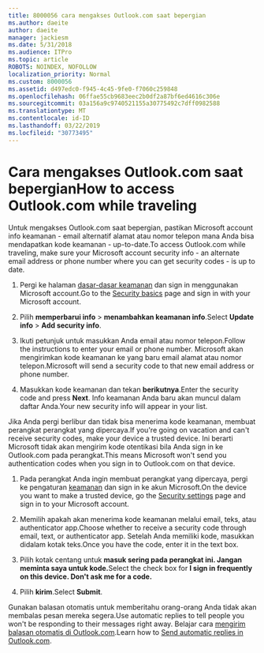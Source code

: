 ```yaml
---
title: 8000056 cara mengakses Outlook.com saat bepergian
ms.author: daeite
author: daeite
manager: jackiesm
ms.date: 5/31/2018
ms.audience: ITPro
ms.topic: article
ROBOTS: NOINDEX, NOFOLLOW
localization_priority: Normal
ms.custom: 8000056
ms.assetid: d497edc0-f945-4c45-9fe0-f7060c259848
ms.openlocfilehash: 06ffae55cb9683eec2b0df2a87bf6ed4616c306e
ms.sourcegitcommit: 03a156a9c9740521155a30775492c7dff0982588
ms.translationtype: MT
ms.contentlocale: id-ID
ms.lasthandoff: 03/22/2019
ms.locfileid: "30773495"
---
```

# <a name="how-to-access-outlookcom-while-traveling"></a><span data-ttu-id="6d302-102">Cara mengakses Outlook.com saat bepergian</span><span class="sxs-lookup"><span data-stu-id="6d302-102">How to access Outlook.com while traveling</span></span>

<span data-ttu-id="6d302-103">Untuk mengakses Outlook.com saat bepergian, pastikan Microsoft account info keamanan - email alternatif alamat atau nomor telepon mana Anda bisa mendapatkan kode keamanan - up-to-date.</span><span class="sxs-lookup"><span data-stu-id="6d302-103">To access Outlook.com while traveling, make sure your Microsoft account security info - an alternate email address or phone number where you can get security codes - is up to date.</span></span>
  
1. <span data-ttu-id="6d302-104">Pergi ke halaman [dasar-dasar keamanan](https://go.microsoft.com/fwlink/p/?linkid=842325) dan sign in menggunakan Microsoft account.</span><span class="sxs-lookup"><span data-stu-id="6d302-104">Go to the [Security basics](https://go.microsoft.com/fwlink/p/?linkid=842325) page and sign in with your Microsoft account.</span></span> 
    
2. <span data-ttu-id="6d302-105">Pilih **memperbarui info** \> **menambahkan keamanan info**.</span><span class="sxs-lookup"><span data-stu-id="6d302-105">Select **Update info** \> **Add security info**.</span></span> 
    
3. <span data-ttu-id="6d302-106">Ikuti petunjuk untuk masukkan Anda email atau nomor telepon.</span><span class="sxs-lookup"><span data-stu-id="6d302-106">Follow the instructions to enter your email or phone number.</span></span> <span data-ttu-id="6d302-107">Microsoft akan mengirimkan kode keamanan ke yang baru email alamat atau nomor telepon.</span><span class="sxs-lookup"><span data-stu-id="6d302-107">Microsoft will send a security code to that new email address or phone number.</span></span>
    
4. <span data-ttu-id="6d302-108">Masukkan kode keamanan dan tekan **berikutnya**.</span><span class="sxs-lookup"><span data-stu-id="6d302-108">Enter the security code and press **Next**.</span></span> <span data-ttu-id="6d302-109">Info keamanan Anda baru akan muncul dalam daftar Anda.</span><span class="sxs-lookup"><span data-stu-id="6d302-109">Your new security info will appear in your list.</span></span> 
    
<span data-ttu-id="6d302-110">Jika Anda pergi berlibur dan tidak bisa menerima kode keamanan, membuat perangkat perangkat yang dipercaya.</span><span class="sxs-lookup"><span data-stu-id="6d302-110">If you're going on vacation and can't receive security codes, make your device a trusted device.</span></span> <span data-ttu-id="6d302-111">Ini berarti Microsoft tidak akan mengirim kode otentikasi bila Anda sign in ke Outlook.com pada perangkat.</span><span class="sxs-lookup"><span data-stu-id="6d302-111">This means Microsoft won't send you authentication codes when you sign in to Outlook.com on that device.</span></span>
  
1. <span data-ttu-id="6d302-112">Pada perangkat Anda ingin membuat perangkat yang dipercaya, pergi ke pengaturan [keamanan](https://go.microsoft.com/fwlink/p/?linkid=2002000&amp;clcid=0x409) dan sign in ke akun Microsoft.</span><span class="sxs-lookup"><span data-stu-id="6d302-112">On the device you want to make a trusted device, go the [Security settings](https://go.microsoft.com/fwlink/p/?linkid=2002000&amp;clcid=0x409) page and sign in to your Microsoft account.</span></span> 
    
2. <span data-ttu-id="6d302-113">Memilih apakah akan menerima kode keamanan melalui email, teks, atau authenticator app.</span><span class="sxs-lookup"><span data-stu-id="6d302-113">Choose whether to receive a security code through email, text, or authenticator app.</span></span> <span data-ttu-id="6d302-114">Setelah Anda memiliki kode, masukkan didalam kotak teks.</span><span class="sxs-lookup"><span data-stu-id="6d302-114">Once you have the code, enter it in the text box.</span></span>
    
3. <span data-ttu-id="6d302-115">Pilih kotak centang untuk **masuk sering pada perangkat ini. Jangan meminta saya untuk kode.**</span><span class="sxs-lookup"><span data-stu-id="6d302-115">Select the check box for **I sign in frequently on this device. Don't ask me for a code.**</span></span>
    
4. <span data-ttu-id="6d302-116">Pilih **kirim**.</span><span class="sxs-lookup"><span data-stu-id="6d302-116">Select **Submit**.</span></span> 
    
<span data-ttu-id="6d302-117">Gunakan balasan otomatis untuk memberitahu orang-orang Anda tidak akan membalas pesan mereka segera.</span><span class="sxs-lookup"><span data-stu-id="6d302-117">Use automatic replies to tell people you won't be responding to their messages right away.</span></span> <span data-ttu-id="6d302-118">Belajar cara [mengirim balasan otomatis di Outlook.com](https://go.microsoft.com/fwlink/p/?linkid=2002100&amp;clcid=0x409).</span><span class="sxs-lookup"><span data-stu-id="6d302-118">Learn how to [Send automatic replies in Outlook.com](https://go.microsoft.com/fwlink/p/?linkid=2002100&amp;clcid=0x409).</span></span>
  

